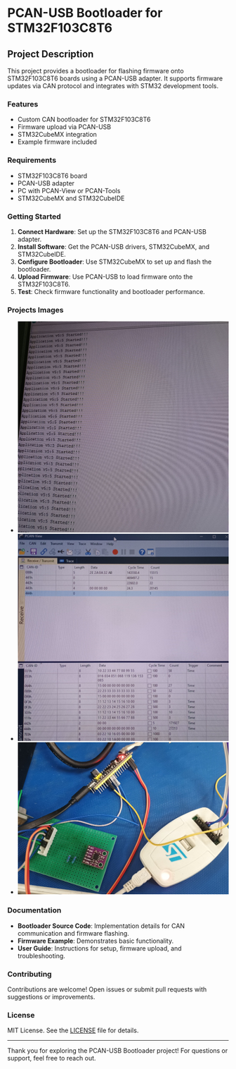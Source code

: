 # PCAN-USB Bootloader for STM32F103C8T6

## Project Description

This project provides a bootloader for flashing firmware onto STM32F103C8T6 boards using a PCAN-USB adapter. It supports firmware updates via CAN protocol and integrates with STM32 development tools.

### Features

- Custom CAN bootloader for STM32F103C8T6
- Firmware upload via PCAN-USB
- STM32CubeMX integration
- Example firmware included

### Requirements

- STM32F103C8T6 board
- PCAN-USB adapter
- PC with PCAN-View or PCAN-Tools
- STM32CubeMX and STM32CubeIDE

### Getting Started

1. **Connect Hardware**: Set up the STM32F103C8T6 and PCAN-USB adapter.
2. **Install Software**: Get the PCAN-USB drivers, STM32CubeMX, and STM32CubeIDE.
3. **Configure Bootloader**: Use STM32CubeMX to set up and flash the bootloader.
4. **Upload Firmware**: Use PCAN-USB to load firmware onto the STM32F103C8T6.
5. **Test**: Check firmware functionality and bootloader performance.

### Projects Images

- ![Image 1](https://github.com/MohitGupta2021/CAN_Bootloader/blob/main/images/IMG_20240806_154702931~2.jpg)
- ![Image 2](https://github.com/MohitGupta2021/CAN_Bootloader/blob/main/images/IMG_20240806_154637196~2.jpg)
- ![Image 3](https://github.com/MohitGupta2021/CAN_Bootloader/blob/main/images/IMG_20240806_153738463~2.jpg)

### Documentation

- **Bootloader Source Code**: Implementation details for CAN communication and firmware flashing.
- **Firmware Example**: Demonstrates basic functionality.
- **User Guide**: Instructions for setup, firmware upload, and troubleshooting.

### Contributing

Contributions are welcome! Open issues or submit pull requests with suggestions or improvements.

### License

MIT License. See the [LICENSE](LICENSE) file for details.

---

Thank you for exploring the PCAN-USB Bootloader project! For questions or support, feel free to reach out.
